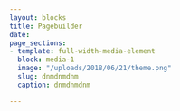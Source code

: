 ```yaml
---
layout: blocks
title: Pagebuilder
date: 
page_sections:
- template: full-width-media-element
  block: media-1
  image: "/uploads/2018/06/21/theme.png"
  slug: dnmdnmdnm
  caption: dnmdnmdnm

---
```

